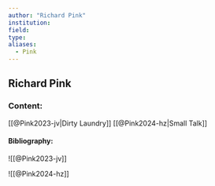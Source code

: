 ```yaml
---
author: "Richard Pink"
institution:
field:
type:
aliases:
  - Pink
---
```


## Richard Pink

### Content:
[[@Pink2023-jv|Dirty Laundry]]
[[@Pink2024-hz|Small Talk]]

#### Bibliography:

![[@Pink2023-jv]]

![[@Pink2024-hz]]
